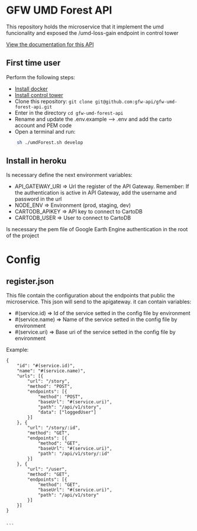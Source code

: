 # GFW UMD Forest API

This repository holds the microservice that it implement the umd funcionality and exposed the /umd-loss-gain endpoint in control tower

[View the documentation for this
API](http://gfw-api.github.io/swagger-ui/?url=https://raw.githubusercontent.com/gfw-api/gfw-umd-forest-api/master/app/microservice/swagger.yml#/UMD)

## First time user
Perform the following steps:
* [Install docker](https://docs.docker.com/engine/installation/)
* [Install control tower](https://github.com/control-tower/control-tower)
* Clone this repository: ```git clone git@github.com:gfw-api/gfw-umd-forest-api.git```
* Enter in the directory ```cd gfw-umd-forest-api```
* Rename and update the .env.example --> .env and add the carto account and PEM code
* Open a terminal and run:


```bash
    sh ./umdForest.sh develop

```

## Install in heroku

Is necessary define the next environment variables:
* API_GATEWAY_URI => Url the register of the API Gateway. Remember: If the authentication is active in API Gateway, add the username and password in the url
* NODE_ENV => Environment (prod, staging, dev)
* CARTODB_APIKEY => API key to connect to CartoDB
* CARTODB_USER => User to connect to CartoDB

Is necessary the pem file of Google Earth Engine authentication in the root of the project



# Config

## register.json
This file contain the configuration about the endpoints that public the microservice. This json will send to the apigateway. it can contain variables:
* #(service.id) => Id of the service setted in the config file by environment
* #(service.name) => Name of the service setted in the config file by environment
* #(service.uri) => Base uri of the service setted in the config file by environment

Example:
````
{
    "id": "#(service.id)",
    "name": "#(service.name)",
    "urls": [{
        "url": "/story",
        "method": "POST",
        "endpoints": [{
            "method": "POST",
            "baseUrl": "#(service.uri)",
            "path": "/api/v1/story",
            "data": ["loggedUser"]
        }]
    }, {
        "url": "/story/:id",
        "method": "GET",
        "endpoints": [{
            "method": "GET",
            "baseUrl": "#(service.uri)",
            "path": "/api/v1/story/:id"
        }]
    }, {
        "url": "/user",
        "method": "GET",
        "endpoints": [{
            "method": "GET",
            "baseUrl": "#(service.uri)",
            "path": "/api/v1/story"
        }]
    }]
}


```
